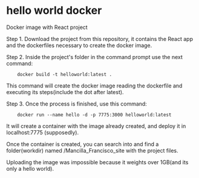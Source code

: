 # hello world docker
Docker image with React project

Step 1. Download the project from this repository, it contains the React app and the dockerfiles necessary to create the docker image.

Step 2. Inside the project's folder in the command prompt use the next command: 

        docker build -t helloworld:latest .

This command will create the docker image reading the dockerfile and executing its steps(include the dot after latest).
        
Step 3. Once the process is finished, use this command: 

        docker run --name hello -d -p 7775:3000 helloworld:latest
        
It will create a container with the image already created, and deploy it in localhost:7775 (supposedly).

Once the container is created, you can search into and find a folder(workdir) named /Mancilla_Francisco_site with the project files.

Uploading the image was impossible because it weights over 1GB(and its only a hello world).

